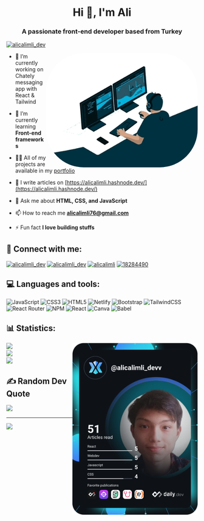 <h1 align="center">Hi 👋, I'm Ali</h1>
<h3 align="center">A passionate front-end developer based from Turkey</h3>

<p align="left"> <a href="https://twitter.com/alicalimli_dev" target="blank"><img src="https://img.shields.io/twitter/follow/alicalimli_dev?logo=twitter&style=for-the-badge" alt="alicalimli_dev" /></a> </p>

<img align="right" alt="Coding" style="border-radius:100px;" width="400" src="/tech.gif"/>

- 🔭 I’m currently working on Chately messaging app with React & Tailwind

- 🌱 I’m currently learning **Front-end frameworks**

- 👨‍💻 All of my projects are available in my [portfolio](https://alicalimli.netlify.app/)

- 📝 I write articles on [https://alicalimli.hashnode.dev/](https://alicalimli.hashnode.dev/)

- 💬 Ask me about **HTML, CSS, and JavaScript**

- 📫 How to reach me **alicalimli76@gmail.com**

- ⚡ Fun fact **I love building stuffs**

## 🔗‍ Connect with me:
<p align="left">
<a href="https://codepen.io/alicalimli_dev" target="blank"><img align="center" src="https://raw.githubusercontent.com/rahuldkjain/github-profile-readme-generator/master/src/images/icons/Social/codepen.svg" alt="alicalimli_dev" height="30" width="40" /></a>
<a href="https://twitter.com/alicalimli_dev" target="blank"><img align="center" src="https://raw.githubusercontent.com/rahuldkjain/github-profile-readme-generator/master/src/images/icons/Social/twitter.svg" alt="alicalimli_dev" height="30" width="40" /></a>
<a href="https://linkedin.com/in/alicalimli" target="blank"><img align="center" src="https://raw.githubusercontent.com/rahuldkjain/github-profile-readme-generator/master/src/images/icons/Social/linked-in-alt.svg" alt="alicalimli" height="30" width="40" /></a>
<a href="https://stackoverflow.com/users/18284490" target="blank"><img align="center" src="https://raw.githubusercontent.com/rahuldkjain/github-profile-readme-generator/master/src/images/icons/Social/stack-overflow.svg" alt="18284490" height="30" width="40" /></a>
</p>


## 💻 Languages and tools:
![JavaScript](https://img.shields.io/badge/javascript-%23323330.svg?style=for-the-badge&logo=javascript&logoColor=%23F7DF1E) ![CSS3](https://img.shields.io/badge/css3-%231572B6.svg?style=for-the-badge&logo=css3&logoColor=white) ![HTML5](https://img.shields.io/badge/html5-%23E34F26.svg?style=for-the-badge&logo=html5&logoColor=white) ![Netlify](https://img.shields.io/badge/netlify-%23000000.svg?style=for-the-badge&logo=netlify&logoColor=#00C7B7) ![Bootstrap](https://img.shields.io/badge/bootstrap-%23563D7C.svg?style=for-the-badge&logo=bootstrap&logoColor=white) ![TailwindCSS](https://img.shields.io/badge/tailwindcss-%2338B2AC.svg?style=for-the-badge&logo=tailwind-css&logoColor=white) ![React Router](https://img.shields.io/badge/React_Router-CA4245?style=for-the-badge&logo=react-router&logoColor=white) ![NPM](https://img.shields.io/badge/NPM-%23000000.svg?style=for-the-badge&logo=npm&logoColor=white) ![React](https://img.shields.io/badge/react-%2320232a.svg?style=for-the-badge&logo=react&logoColor=%2361DAFB) ![Canva](https://img.shields.io/badge/Canva-%2300C4CC.svg?style=for-the-badge&logo=Canva&logoColor=white) ![Babel](https://img.shields.io/badge/Babel-F9DC3e?style=for-the-badge&logo=babel&logoColor=black)

## 📊 Statistics:

<a align="right" href="https://app.daily.dev/DailyDevTips"><img align="right" width="330" src="/devcard.svg" width="400" alt="Ali Calimli's Dev Card"/></a>

![](https://github-readme-stats.vercel.app/api?username=alicalimli&theme=dracula&hide_border=false&include_all_commits=true&count_private=false)<br/>
![](https://github-readme-streak-stats.herokuapp.com/?user=alicalimli&theme=dracula&hide_border=false)<br/>
![](https://github-readme-stats.vercel.app/api/top-langs/?username=alicalimli&theme=dracula&hide_border=false&include_all_commits=true&count_private=false&layout=compact)

## ✍️ Random Dev Quote
![](https://quotes-github-readme.vercel.app/api?type=horizontal&theme=radical)

---
[![](https://visitcount.itsvg.in/api?id=alicalimli&icon=9&color=0)](https://visitcount.itsvg.in)


